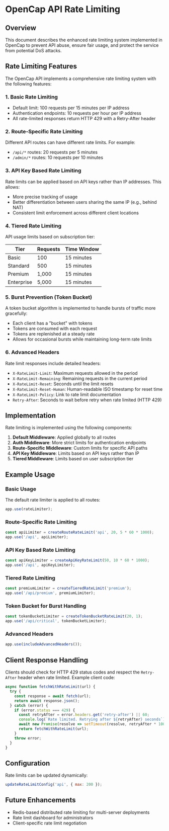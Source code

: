 # OpenCap API Rate Limiting

## Overview

This document describes the enhanced rate limiting system implemented in OpenCap to prevent API abuse, ensure fair usage, and protect the service from potential DoS attacks.

## Rate Limiting Features

The OpenCap API implements a comprehensive rate limiting system with the following features:

### 1. Basic Rate Limiting

- Default limit: 100 requests per 15 minutes per IP address
- Authentication endpoints: 10 requests per hour per IP address
- All rate-limited responses return HTTP 429 with a Retry-After header

### 2. Route-Specific Rate Limiting

Different API routes can have different rate limits. For example:

- `/api/*` routes: 20 requests per 5 minutes
- `/admin/*` routes: 10 requests per 10 minutes

### 3. API Key Based Rate Limiting

Rate limits can be applied based on API keys rather than IP addresses. This allows:

- More precise tracking of usage
- Better differentiation between users sharing the same IP (e.g., behind NAT)
- Consistent limit enforcement across different client locations

### 4. Tiered Rate Limiting

API usage limits based on subscription tier:

| Tier | Requests | Time Window |
|------|----------|-------------|
| Basic | 100 | 15 minutes |
| Standard | 500 | 15 minutes |
| Premium | 1,000 | 15 minutes |
| Enterprise | 5,000 | 15 minutes |

### 5. Burst Prevention (Token Bucket)

A token bucket algorithm is implemented to handle bursts of traffic more gracefully:

- Each client has a "bucket" with tokens
- Tokens are consumed with each request
- Tokens are replenished at a steady rate
- Allows for occasional bursts while maintaining long-term rate limits

### 6. Advanced Headers

Rate limit responses include detailed headers:

- `X-RateLimit-Limit`: Maximum requests allowed in the period
- `X-RateLimit-Remaining`: Remaining requests in the current period
- `X-RateLimit-Reset`: Seconds until the limit resets
- `X-RateLimit-Reset-Human`: Human-readable ISO timestamp for reset time
- `X-RateLimit-Policy`: Link to rate limit documentation
- `Retry-After`: Seconds to wait before retry when rate limited (HTTP 429)

## Implementation

Rate limiting is implemented using the following components:

1. **Default Middleware**: Applied globally to all routes
2. **Auth Middleware**: More strict limits for authentication endpoints
3. **Route-Specific Middleware**: Custom limits for specific API paths
4. **API Key Middleware**: Limits based on API keys rather than IP
5. **Tiered Middleware**: Limits based on user subscription tier

## Example Usage

### Basic Usage

The default rate limiter is applied to all routes:

```javascript
app.use(rateLimiter);
```

### Route-Specific Rate Limiting

```javascript
const apiLimiter = createRouteRateLimit('api', 20, 5 * 60 * 1000);
app.use('/api', apiLimiter);
```

### API Key Based Rate Limiting

```javascript
const apiKeyLimiter = createApiKeyRateLimit(50, 10 * 60 * 1000);
app.use('/api', apiKeyLimiter);
```

### Tiered Rate Limiting

```javascript
const premiumLimiter = createTieredRateLimit('premium');
app.use('/api/premium', premiumLimiter);
```

### Token Bucket for Burst Handling

```javascript
const tokenBucketLimiter = createTokenBucketRateLimit(20, 1);
app.use('/api/critical', tokenBucketLimiter);
```

### Advanced Headers

```javascript
app.use(includeAdvancedHeaders());
```

## Client Response Handling

Clients should check for HTTP 429 status codes and respect the `Retry-After` header when rate limited. Example client code:

```javascript
async function fetchWithRateLimit(url) {
  try {
    const response = await fetch(url);
    return await response.json();
  } catch (error) {
    if (error.status === 429) {
      const retryAfter = error.headers.get('retry-after') || 60;
      console.log(`Rate limited. Retrying after ${retryAfter} seconds`);
      await new Promise(resolve => setTimeout(resolve, retryAfter * 1000));
      return fetchWithRateLimit(url);
    }
    throw error;
  }
}
```

## Configuration

Rate limits can be updated dynamically:

```javascript
updateRateLimitConfig('api', { max: 200 });
```

## Future Enhancements

- Redis-based distributed rate limiting for multi-server deployments
- Rate limit dashboard for administrators
- Client-specific rate limit negotiation
